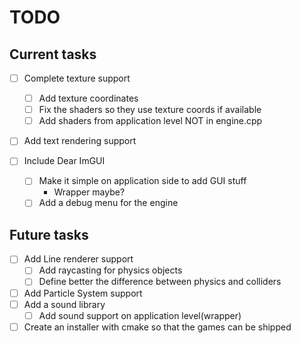 # TODO
## Current tasks

- [ ] Complete texture support
    - [ ] Add texture coordinates
    - [ ] Fix the shaders so they use texture coords if available
    - [ ] Add shaders from application level NOT in engine.cpp

- [ ] Add text rendering support

- [ ] Include Dear ImGUI
    - [ ] Make it simple on application side to add GUI stuff
        - Wrapper maybe?
    - [ ] Add a debug menu for the engine

## Future tasks

- [ ] Add Line renderer support
  - [ ] Add raycasting for physics objects
  - [ ] Define better the difference between physics and colliders
- [ ] Add Particle System support
- [ ] Add a sound library
  - [ ] Add sound support on application level(wrapper)
- [ ] Create an installer with cmake so that the games can be shipped